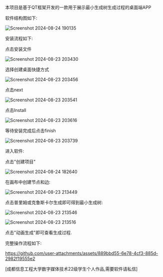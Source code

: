本项目是基于QT框架开发的一款用于展示最小生成树生成过程的桌面端APP

软件结构图如下:

![Screenshot 2024-08-24 190135](https://github.com/user-attachments/assets/42a4431a-6c7a-4d47-bdcb-6fdddb2718a4)

安装流程如下:

点击安装文件

![Screenshot 2024-08-23 203430](https://github.com/user-attachments/assets/8b0adb6c-4cca-4efa-8970-631b7f96c976)


选择创建桌面快捷方式

![Screenshot 2024-08-23 203456](https://github.com/user-attachments/assets/386ebe00-cfa0-49b7-8df6-b3d90e6954c4)


点击next

![Screenshot 2024-08-23 203541](https://github.com/user-attachments/assets/214f883a-1b15-4a95-88d1-c466d6bff04d)


点击Install

![Screenshot 2024-08-23 203616](https://github.com/user-attachments/assets/ce2fa534-445b-4bc4-9fcb-9ea6cdd4dfe3)


等待安装完成后点击finish

![Screenshot 2024-08-23 203739](https://github.com/user-attachments/assets/cdf89e1d-5b5a-4e22-9f1d-0cc5222229fd)


进入软件:

点击"创建项目"

![Screenshot 2024-08-24 182640](https://github.com/user-attachments/assets/d7659988-a347-44b8-8edf-9767eb5b9614)


在画布中创建节点和边:

![Screenshot 2024-08-23 213449](https://github.com/user-attachments/assets/7a11127b-f5ba-4b48-8bb9-ba349e003d77)


点击普里姆或克鲁斯卡尔生成即可得到最小生成树:

![Screenshot 2024-08-23 213546](https://github.com/user-attachments/assets/60f78672-dfab-4b1a-85e7-b2ac0c513189)


![Screenshot 2024-08-23 213516](https://github.com/user-attachments/assets/a247aec7-4f34-4f40-a1e6-f2115fe48358)


点击"动画生成"即可查看生成过程.

完整操作流程如下:


https://github.com/user-attachments/assets/889bbd55-6e78-4cf3-885d-2982f19555e2


[成都信息工程大学数字媒体技术22级学生个人作品,需要软件请私信]





